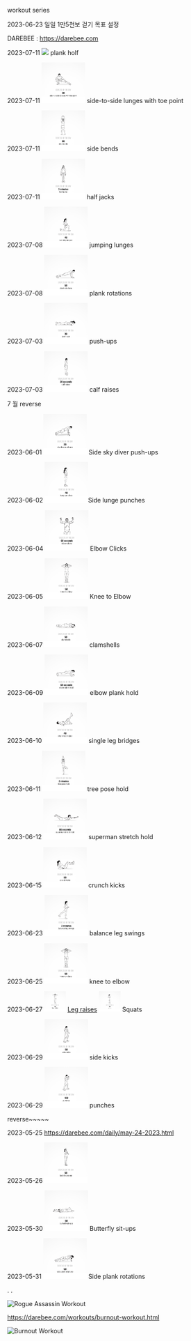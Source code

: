 workout series

2023-06-23 일일 1만5천보 걷기 목표 설정


DAREBEE : https://darebee.com


2023-07-11 <img src="./img/plank_hold" style="width:100px;" > plank holf

2023-07-11 <img src="./img/side_to_side_lunges_with_toe_point.gif" style="width:100px;" > side-to-side lunges with toe point

2023-07-11 <img src="./img/side_bends.gif" style="width:100px;" > side bends

2023-07-11 <img src="./img/half_jacks.gif" style="width:100px;" > half jacks

2023-07-08 <img src="./img/jumping_lunges.gif" style="width:100px;" > jumping lunges

2023-07-08 <img src="./img/plank_rotations.gif" style="width:100px;" > plank rotations

2023-07-03 <img src="./img/push-ups.gif" style="width:100px;" > push-ups

2023-07-03 <img src="./img/calf_raises.gif" style="width:100px;" > calf raises

7 월 reverse 


2023-06-01 <img src="./img/sky_diver_push_ups.gif" style="width:100px;" > Side sky diver push-ups 

2023-06-02 <img src="./img/lunge_punches.gif" style="width:100px;" >Side lunge punches 

2023-06-04 <img src="./img/elbow_clicks.gif" style="width:100px;" > Elbow Clicks 

2023-06-05 <img src="./img/knee_to_elbow.gif" style="width:100px;" > Knee to Elbow 

2023-06-07 <img src="./img/clamshells.gif" style="width:100px;" > clamshells

2023-06-09 <img src="./img/elbow_plank_hold.gif" style="width:100px;" > elbow plank hold

2023-06-10 <img src="./img/single_leg_bridges.gif" style="width:100px;" > single leg bridges

2023-06-11 <img src="./img/tree_pose_hold.gif" style="width:100px;" > tree pose hold

2023-06-12 <img src="./img/superman_stretfch_hold.gif" style="width:100px;" > superman stretch hold

2023-06-15 <img src="./img/crunch_kicks.gif" style="width:100px;" > crunch kicks

2023-06-23 <img src="./img/balance_leg_swings.gif" style="width:100px;" > balance leg swings

2023-06-25 <img src="./img/knee_to_elbow.gif" style="width:100px;" > knee to elbow

2023-06-27 <img src="./img/knee_to_elbow.gif" style="width:50px;" > [Leg raises](https://darebee.com/daily/june-26-2023.html) <img src="./img/squats.gif" style="width:50px;" >  Squats

2023-06-29 <img src="./img/side_kicks.gif" style="width:100px;" > side kicks

2023-06-29 <img src="./img/punches.gif" style="width:100px;" > punches



reverse~~~~~

2023-05-25 https://darebee.com/daily/may-24-2023.html

2023-05-26 <img src="./img/backLegRaises.gif" style="width:100px;" >


2023-05-30 <img src="./img/butterfly_sit-ups.gif" style="width:100px;" > Butterfly sit-ups 

2023-05-31 <img src="./img/sidePlankRotations.gif" style="width:100px;" > Side plank rotations 



.
.

<img alt="Rogue Assassin Workout" src="https://darebee.com/images/workouts/rogue-assassin-workout-intro.jpg" style="width:100px;" >

https://darebee.com/workouts/burnout-workout.html



<img src="https://darebee.com/images/workouts/burnout-workout.jpg" alt="Burnout Workout" style="width:100px;" >
